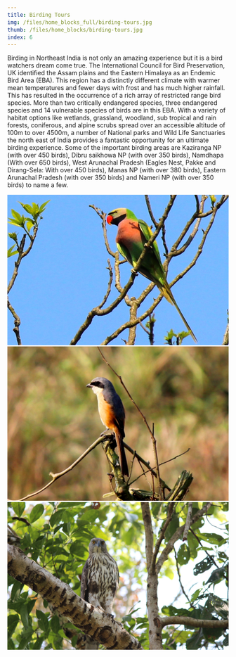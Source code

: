 ```yaml
---
title: Birding Tours
img: /files/home_blocks_full/birding-tours.jpg
thumb: /files/home_blocks/birding-tours.jpg
index: 6
---
```

Birding in Northeast India is not only an amazing experience but it is a bird watchers dream come true.  The International Council for Bird Preservation, UK identified the Assam plains and the Eastern Himalaya as an Endemic Bird Area (EBA). This region has a distinctly different climate with warmer mean temperatures and fewer days with frost and has much higher rainfall. This has resulted in the occurrence of a rich array of restricted range bird species. More than two critically endangered species, three endangered species and 14 vulnerable species of birds are in this EBA.  With a variety of habitat options like wetlands, grassland, woodland, sub tropical and rain forests, coniferous, and alpine scrubs spread over an accessible altitude of 100m to over 4500m, a number of National parks and Wild Life Sanctuaries the north east of India provides a fantastic opportunity for an ultimate birding experience. Some of the important birding areas are Kaziranga NP (with over 450 birds), Dibru saikhowa NP (with over 350 birds), Namdhapa (With over  650 birds), West Arunachal Pradesh (Eagles Nest, Pakke and Dirang-Sela: With over 450 birds), Manas NP (with over  380 birds), Eastern Arunachal Pradesh (with over 350 birds)  and Nameri NP (with over 350 birds) to name a few.

![](/files/birding_tours/bird1.jpg)
![](/files/birding_tours/bird2.jpg)
![](/files/birding_tours/bird3.jpg)